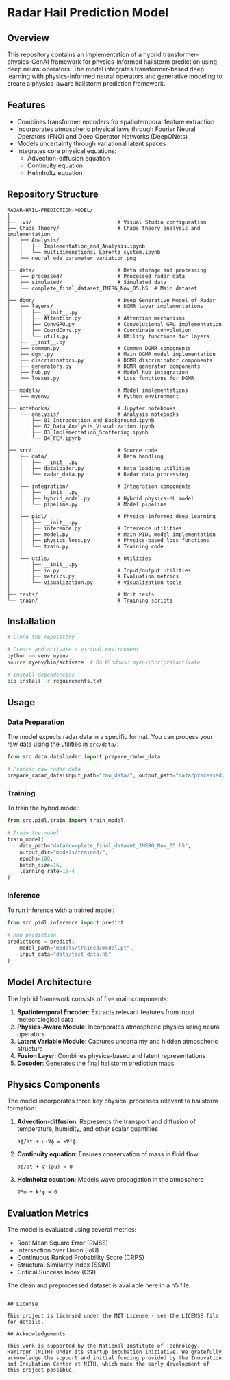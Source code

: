# Radar Hail Prediction Model

## Overview
This repository contains an implementation of a hybrid transformer-physics-GenAI framework for physics-informed hailstorm prediction using deep neural operators. The model integrates transformer-based deep learning with physics-informed neural operators and generative modeling to create a physics-aware hailstorm prediction framework.

## Features
- Combines transformer encoders for spatiotemporal feature extraction
- Incorporates atmospheric physical laws through Fourier Neural Operators (FNO) and Deep Operator Networks (DeepONets)
- Models uncertainty through variational latent spaces
- Integrates core physical equations:
  - Advection-diffusion equation
  - Continuity equation
  - Helmholtz equation

## Repository Structure
```
RADAR-HAIL-PREDICTION-MODEL/
│
├── .vs/                            # Visual Studio configuration
├── Chaos Theory/                   # Chaos theory analysis and implementation
│   ├── Analysis/
│   │   ├── Implementation_and_Analysis.ipynb
│   │   └── multidimenstional_Lorentz_system.ipynb
│   └── neural_ode_parameter_variation.png
│
├── data/                           # Data storage and processing
│   ├── processed/                  # Processed radar data
│   ├── simulated/                  # Simulated data
│   └── complete_final_dataset_IMERG_Nov_05.h5  # Main dataset
│
├── dgmr/                           # Deep Generative Model of Radar
│   ├── layers/                     # DGMR layer implementations
│   │   ├── __init__.py
│   │   ├── Attention.py            # Attention mechanisms
│   │   ├── ConvGRU.py              # Convolutional GRU implementation
│   │   ├── CoordConv.py            # Coordinate convolution
│   │   └── utils.py                # Utility functions for layers
│   ├── __init__.py
│   ├── common.py                   # Common DGMR components
│   ├── dgmr.py                     # Main DGMR model implementation
│   ├── discriminators.py           # DGMR discriminator components
│   ├── generators.py               # DGMR generator components
│   ├── hub.py                      # Model hub integration
│   └── losses.py                   # Loss functions for DGMR
│
├── models/                         # Model implementations
│   └── myenv/                      # Python environment
│
├── notebooks/                      # Jupyter notebooks
│   └── analysis/                   # Analysis notebooks
│       ├── 01_Introduction_and_Background.ipynb
│       ├── 02_Data_Analysis_Visualization.ipynb
│       ├── 03_Implementation_Scattering.ipynb
│       └── 04_FEM.ipynb
│
├── src/                            # Source code
│   ├── data/                       # Data handling
│   │   ├── __init__.py
│   │   ├── dataloader.py           # Data loading utilities
│   │   └── radar_data.py           # Radar data processing
│   │
│   ├── integration/                # Integration components
│   │   ├── __init__.py
│   │   ├── hybrid_model.py         # Hybrid physics-ML model
│   │   └── pipeline.py             # Model pipeline
│   │
│   ├── pidl/                       # Physics-informed deep learning
│   │   ├── __init__.py
│   │   ├── inference.py            # Inference utilities
│   │   ├── model.py                # Main PIDL model implementation
│   │   ├── physics_loss.py         # Physics-based loss functions
│   │   └── train.py                # Training code
│   │
│   └── utils/                      # Utilities
│       ├── __init__.py
│       ├── io.py                   # Input/output utilities
│       ├── metrics.py              # Evaluation metrics
│       └── visualization.py        # Visualization tools
│
├── tests/                          # Unit tests
└── train/                          # Training scripts
```

## Installation

```bash
# Clone the repository

# Create and activate a virtual environment
python -m venv myenv
source myenv/bin/activate  # On Windows: myenv\Scripts\activate

# Install dependencies
pip install -r requirements.txt
```

## Usage

### Data Preparation

The model expects radar data in a specific format. You can process your raw data using the utilities in `src/data/`:

```python
from src.data.dataloader import prepare_radar_data

# Process raw radar data
prepare_radar_data(input_path="raw_data/", output_path="data/processed/")
```

### Training

To train the hybrid model:

```python
from src.pidl.train import train_model

# Train the model
train_model(
    data_path="data/complete_final_dataset_IMERG_Nov_05.h5",
    output_dir="models/trained/",
    epochs=100,
    batch_size=16,
    learning_rate=1e-4
)
```

### Inference

To run inference with a trained model:

```python
from src.pidl.inference import predict

# Run prediction
predictions = predict(
    model_path="models/trained/model.pt",
    input_data="data/test_data.h5"
)
```

## Model Architecture

The hybrid framework consists of five main components:

1. **Spatiotemporal Encoder**: Extracts relevant features from input meteorological data
2. **Physics-Aware Module**: Incorporates atmospheric physics using neural operators
3. **Latent Variable Module**: Captures uncertainty and hidden atmospheric structure
4. **Fusion Layer**: Combines physics-based and latent representations
5. **Decoder**: Generates the final hailstorm prediction maps

## Physics Components

The model incorporates three key physical processes relevant to hailstorm formation:

1. **Advection-diffusion**: Represents the transport and diffusion of temperature, humidity, and other scalar quantities
   ```
   ∂ϕ/∂t + u·∇ϕ = κ∇²ϕ
   ```

2. **Continuity equation**: Ensures conservation of mass in fluid flow
   ```
   ∂ρ/∂t + ∇·(ρu) = 0
   ```

3. **Helmholtz equation**: Models wave propagation in the atmosphere
   ```
   ∇²ψ + k²ψ = 0
   ```

## Evaluation Metrics

The model is evaluated using several metrics:

- Root Mean Square Error (RMSE)
- Intersection over Union (IoU)
- Continuous Ranked Probability Score (CRPS)
- Structural Similarity Index (SSIM)
- Critical Success Index (CSI)

The clean and preprocessed dataset is available here in a h5 file.
```

## License

This project is licensed under the MIT License - see the LICENSE file for details.

## Acknowledgements

This work is supported by the National Institute of Technology, Hamirpur (NITH) under its startup incubation initiative. We gratefully acknowledge the support and initial funding provided by the Innovation and Incubation Center at NITH, which made the early development of this project possible.
